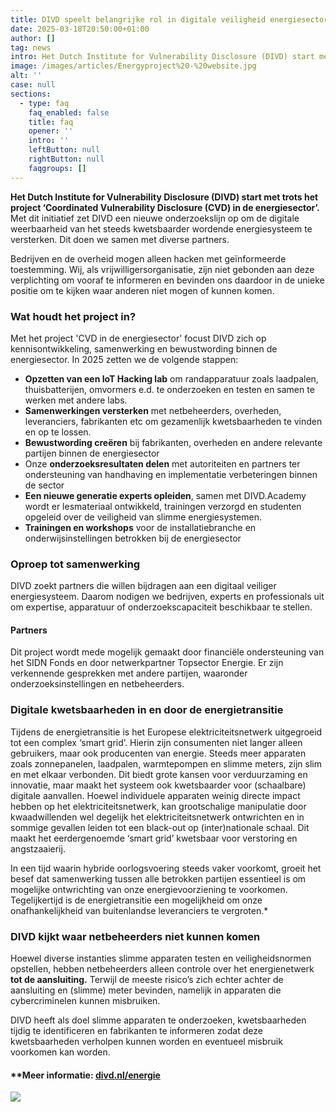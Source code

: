 ```yaml
---
title: DIVD speelt belangrijke rol in digitale veiligheid energiesector door unieke positie
date: 2025-03-18T20:50:00+01:00
author: []
tag: news
intro: Het Dutch Institute for Vulnerability Disclosure (DIVD) start met trots het project ‘Coordinated Vulnerability Disclosure (CVD) in de energiesector’. Met dit initiatief zet DIVD een nieuwe onderzoekslijn op om de digitale weerbaarheid van het steeds kwetsbaarder wordende energiesysteem te versterken. Dit doen we samen met diverse partners.
image: /images/articles/Energyproject%20-%20website.jpg
alt: ''
case: null
sections:
  - type: faq
    faq_enabled: false
    title: faq
    opener: ''
    intro: ''
    leftButton: null
    rightButton: null
    faqgroups: []
---
```

**Het Dutch Institute for Vulnerability Disclosure (DIVD) start met trots het project ‘Coordinated Vulnerability Disclosure (CVD) in de energiesector’.** Met dit initiatief zet DIVD een nieuwe onderzoekslijn op om de digitale weerbaarheid van het steeds kwetsbaarder wordende energiesysteem te versterken. Dit doen we samen met diverse partners. 

Bedrijven en de overheid mogen alleen hacken met geïnformeerde toestemming. Wij, als vrijwilligersorganisatie, zijn niet gebonden aan deze verplichting om vooraf te informeren en bevinden ons daardoor in de unieke positie om te kijken waar anderen niet mogen of kunnen komen. 

### **Wat houdt het project in?**

Met het project 'CVD in de energiesector' focust DIVD zich op kennisontwikkeling, samenwerking en bewustwording binnen de energiesector. In 2025 zetten we de volgende stappen:

- **Opzetten van een IoT Hacking lab** om randapparatuur zoals laadpalen, thuisbatterijen, omvormers e.d. te onderzoeken en testen en samen te werken met andere labs. 
- **Samenwerkingen versterken** met netbeheerders, overheden, leveranciers, fabrikanten etc om gezamenlijk kwetsbaarheden te vinden en op te lossen. 
- **Bewustwording creëren** bij fabrikanten, overheden en andere relevante partijen binnen de energiesector 
- Onze **onderzoeksresultaten delen** met autoriteiten en partners ter ondersteuning van handhaving en implementatie verbeteringen binnen de sector
- **Een nieuwe generatie experts opleiden**, samen met DIVD.Academy wordt er lesmateriaal ontwikkeld, trainingen verzorgd en studenten opgeleid over de veiligheid van slimme energiesystemen.
- **Trainingen en workshops** voor de installatiebranche en onderwijsinstellingen betrokken bij de energiesector

### **Oproep tot samenwerking**

DIVD zoekt partners die willen bijdragen aan een digitaal veiliger energiesysteem. Daarom nodigen we bedrijven, experts en professionals uit om expertise, apparatuur of onderzoekscapaciteit beschikbaar te stellen. 

#### **Partners**

Dit project wordt mede mogelijk gemaakt door financiële ondersteuning van het SIDN Fonds en door netwerkpartner Topsector Energie. Er zijn verkennende gesprekken met andere partijen, waaronder onderzoeksinstellingen en netbeheerders. 

### **Digitale kwetsbaarheden in en door de energietransitie**

Tijdens de energietransitie is het Europese elektriciteitsnetwerk uitgegroeid tot een complex ‘smart grid’. Hierin zijn consumenten niet langer alleen gebruikers, maar ook producenten van energie. Steeds meer apparaten zoals zonnepanelen, laadpalen, warmtepompen en slimme meters, zijn slim en met elkaar verbonden. Dit biedt grote kansen voor verduurzaming en innovatie, maar maakt het systeem ook kwetsbaarder voor (schaalbare) digitale aanvallen. 
Hoewel individuele apparaten weinig directe impact hebben op het elektriciteitsnetwerk, kan grootschalige manipulatie door kwaadwillenden wel degelijk het elektriciteitsnetwerk ontwrichten en in sommige gevallen leiden tot een black-out op (inter)nationale schaal. Dit maakt het eerdergenoemde ‘smart grid’ kwetsbaar voor verstoring en angstzaaierij.

In een tijd waarin hybride oorlogsvoering steeds vaker voorkomt, groeit het besef dat samenwerking tussen alle betrokken partijen essentieel is om mogelijke ontwrichting van onze energievoorziening te voorkomen. Tegelijkertijd is de energietransitie een mogelijkheid om onze onafhankelijkheid van buitenlandse leveranciers te vergroten.*

### **DIVD kijkt waar netbeheerders niet kunnen komen**

Hoewel diverse instanties slimme apparaten testen en veiligheidsnormen opstellen, hebben netbeheerders alleen controle over het energienetwerk **tot de aansluiting.** Terwijl de meeste risico’s zich echter achter de aansluiting en (slimme) meter bevinden, namelijk in apparaten die cybercriminelen kunnen misbruiken.

DIVD heeft als doel slimme apparaten te onderzoeken, kwetsbaarheden tijdig te identificeren en fabrikanten te informeren zodat deze kwetsbaarheden verholpen kunnen worden en eventueel misbruik voorkomen kan worden. 

#### **Meer informatie: [divd.nl/energie](divd.nl/energie)

![](/images/articles/Energyproject%20-%20website.jpg)
